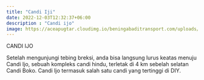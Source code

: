 ```yaml
---
title: "Candi Iji"
date: 2022-12-03T12:32:37+06:00
description : "Candi ijo"
image: https://aceapugtar.cloudimg.io/beningabaditransport.com/uploads/candi-ijo.jpg?w=600&radius=25&force_format=png&
---
```

CANDI IJO

Setelah mengunjungi tebing breksi, anda bisa langsung lurus keatas menuju Candi Ijo, sebuah kompleks candi hindu, terletak di 4 km sebelah selatan Candi Boko. Candi Ijo termasuk salah satu candi yang tertinggi di DIY. 
